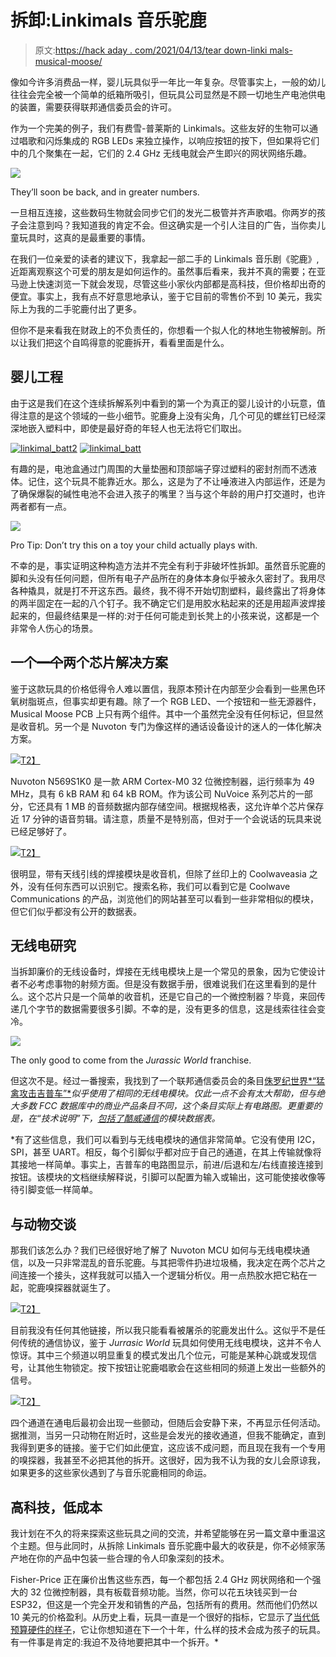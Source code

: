 # 拆卸:Linkimals 音乐驼鹿

> 原文:[https://hack aday . com/2021/04/13/tear down-linki mals-musical-moose/](https://hackaday.com/2021/04/13/teardown-linkimals-musical-moose/)

像如今许多消费品一样，婴儿玩具似乎一年比一年复杂。尽管事实上，一般的幼儿往往会完全被一个简单的纸箱所吸引，但玩具公司显然是不顾一切地生产电池供电的装置，需要获得联邦通信委员会的许可。

作为一个完美的例子，我们有费雪-普莱斯的 Linkimals。这些友好的生物可以通过唱歌和闪烁集成的 RGB LEDs 来独立操作，以响应按钮的按下，但如果将它们中的几个聚集在一起，它们的 2.4 GHz 无线电就会产生即兴的网状网络乐趣。

[![](../Images/7236f7447c74f2608aa52e0d53b4f9c1.png)](https://hackaday.com/wp-content/uploads/2021/03/linkimal_gang.jpg)

They’ll soon be back, and in greater numbers.

一旦相互连接，这些数码生物就会同步它们的发光二极管并齐声歌唱。你两岁的孩子会注意到吗？我知道我的肯定不会。但这确实是一个引人注目的广告，当你卖儿童玩具时，这真的是最重要的事情。

在我们一位亲爱的读者的建议下，我拿起一部二手的 Linkimals 音乐剧《驼鹿》,近距离观察这个可爱的朋友是如何运作的。虽然事后看来，我并不真的需要；在亚马逊上快速浏览一下就会发现，尽管这些小家伙内部都是高科技，但价格却出奇的便宜。事实上，我有点不好意思地承认，鉴于它目前的零售价不到 10 美元，我实际上为我的二手驼鹿付出了更多。

但你不是来看我在财政上的不负责任的，你想看一个拟人化的林地生物被解剖。所以让我们把这个自鸣得意的驼鹿拆开，看看里面是什么。

## 婴儿工程

由于这是我们在这个连续拆解系列中看到的第一个为真正的婴儿设计的小玩意，值得注意的是这个领域的一些小细节。驼鹿身上没有尖角，几个可见的螺丝钉已经深深地嵌入塑料中，即使是最好奇的年轻人也无法将它们取出。

 [![linkimal_batt2](../Images/9c8e0f31d6df101b2aa09920e91d28f7.png "linkimal_batt2")](https://hackaday.com/2021/04/13/teardown-linkimals-musical-moose/linkimal_batt2/)  [![linkimal_batt](../Images/1575faf0c8bfa666b889fd1f9d85b9bf.png "linkimal_batt")](https://hackaday.com/2021/04/13/teardown-linkimals-musical-moose/linkimal_batt/) 

有趣的是，电池盒通过门周围的大量垫圈和顶部端子穿过塑料的密封剂而不透液体。记住，这个玩具不能靠近水。那么，这是为了不让唾液进入内部运作，还是为了确保爆裂的碱性电池不会进入孩子的嘴里？当与这个年龄的用户打交道时，也许两者都有一点。

[![](../Images/eb1e7cef1040536fba974401d4900abf.png)](https://hackaday.com/wp-content/uploads/2021/03/linkimal_aftermath.jpg)

Pro Tip: Don’t try this on a toy your child actually plays with.

不幸的是，事实证明这种构造方法并不完全有利于非破坏性拆卸。虽然音乐驼鹿的脚和头没有任何问题，但所有电子产品所在的身体本身似乎被永久密封了。我用尽各种撬具，就是打不开这东西。最终，我不得不开始切割塑料，最终露出了将身体的两半固定在一起的八个钉子。我不确定它们是用胶水粘起来的还是用超声波焊接起来的，但最终结果是一样的:对于任何可能走到长凳上的小孩来说，这都是一个非常令人伤心的场景。

## 一个~~一个~~两个芯片解决方案

鉴于这款玩具的价格低得令人难以置信，我原本预计在内部至少会看到一些黑色环氧树脂斑点，但事实却更有趣。除了一个 RGB LED、一个按钮和一些无源器件，Musical Moose PCB 上只有两个组件。其中一个虽然完全没有任何标记，但显然是收音机。另一个是 Nuvoton 专门为像这样的通话设备设计的迷人的一体化解决方案。

[![](../Images/836265b387643438f52692b7114b5014.png)T2】](https://hackaday.com/wp-content/uploads/2021/03/linkimal_chips.jpg)

Nuvoton N569S1K0 是一款 ARM Cortex-M0 32 位微控制器，运行频率为 49 MHz，具有 6 kB RAM 和 64 kB ROM。作为该公司 NuVoice 系列芯片的一部分，它还具有 1 MB 的音频数据内部存储空间。根据规格表，这允许单个芯片保存近 17 分钟的语音剪辑。请注意，质量不是特别高，但对于一个会说话的玩具来说已经足够好了。

[![](../Images/8697ce0ceed92e8030ccb9fdc0451491.png)T2】](https://hackaday.com/wp-content/uploads/2021/03/linkimal_mcu.png)

很明显，带有天线引线的焊接模块是收音机，但除了丝印上的 Coolwaveasia 之外，没有任何东西可以识别它。搜索名称，我们可以看到它是 Coolwave Communications 的产品，浏览他们的网站甚至可以看到一些非常相似的模块，但它们似乎都没有公开的数据表。

## 无线电研究

当拆卸廉价的无线设备时，焊接在无线电模块上是一个常见的景象，因为它使设计者不必考虑事物的射频方面。但是没有数据手册，很难说我们在这里看到的是什么。这个芯片只是一个简单的收音机，还是它自己的一个微控制器？毕竟，来回传递几个字节的数据需要很多引脚。不幸的是，没有更多的信息，这是线索往往会变冷。

[![](../Images/56ae4399340b4726f346363fa0f9416b.png)](https://hackaday.com/wp-content/uploads/2021/03/linkimal_radio_dia.png)

The only good to come from the *Jurassic World* franchise.

但这次不是。经过一番搜索，我找到了一个联邦通信委员会的条目[侏罗纪世界*“猛禽攻击吉普车”*](https://fccid.io/PIYFNH12-17A5T)*似乎使用了相同的无线电模块。仅此一点不会有太大帮助，但与绝大多数 FCC 数据库中的商业产品条目不同，这个条目实际上有电路图。更重要的是，在“技术说明”下，[包括了酷威通信](https://fccid.io/PIYFNH12-17A5T/Operational-Description/Technical-Description-3766882)的模块数据表。*

 *有了这些信息，我们可以看到与无线电模块的通信非常简单。它没有使用 I2C，SPI，甚至 UART。相反，每个引脚似乎都对应于自己的通道，在其上传输就像将其接地一样简单。事实上，吉普车的电路图显示，前进/后退和左/右线直接连接到按钮。该模块的文档继续解释说，引脚可以配置为输入或输出，这可能使接收像等待引脚变低一样简单。

## 与动物交谈

那我们该怎么办？我们已经很好地了解了 Nuvoton MCU 如何与无线电模块通信，以及一只非常混乱的音乐驼鹿。与其把零件扔进垃圾桶，我决定在两个芯片之间连接一个接头，这样我就可以插入一个逻辑分析仪。用一点热胶水把它粘在一起，驼鹿嗅探器就诞生了。

[![](../Images/83a54384518ea70d2de16af0f2195517.png)T2】](https://hackaday.com/wp-content/uploads/2021/03/linkimal_sniff.jpg)

目前我没有任何其他链接，所以我只能看看被屠杀的驼鹿发出什么。这似乎不是任何传统的通信协议，鉴于 *Jurrasic World* 玩具如何使用无线电模块，这并不令人惊讶。其中三个频道以明显重复的模式发出几个位元，可能是某种心跳或发现信号，让其他生物锁定。按下按钮让驼鹿唱歌会在这些相同的频道上发出一些额外的信号。

[![](../Images/00b1504b9fe9b2b8b840af69545c4baa.png)T2】](https://hackaday.com/wp-content/uploads/2021/03/linkimal_logic.png)

四个通道在通电后最初会出现一些颤动，但随后会安静下来，不再显示任何活动。据推测，当另一只动物在附近时，这些是会发光的接收通道，但我不能确定，直到我得到更多的链接。鉴于它们如此便宜，这应该不成问题，而且现在我有一个专用的嗅探器，我甚至不必把其他的拆开。这很好，因为我不认为我的女儿会原谅我，如果更多的这些家伙遇到了与音乐驼鹿相同的命运。

## 高科技，低成本

我计划在不久的将来探索这些玩具之间的交流，并希望能够在另一篇文章中重温这个主题。但与此同时，从拆除 Linkimals 音乐驼鹿中最大的收获是，你不必倾家荡产地在你的产品中包装一些合理的令人印象深刻的技术。

Fisher-Price 正在廉价出售这些东西，每一个都包括 2.4 GHz 网状网络和一个强大的 32 位微控制器，具有板载音频功能。当然，你可以花五块钱买到一台 ESP32，但这是一个完全开发和销售的产品，包括所有的费用。然而他们仍然以 10 美元的价格盈利。从历史上看，玩具一直是一个很好的指标，它显示了[当代低预算硬件的样子](https://hackaday.com/2019/11/19/teardown-vtech-precomputer-1000-is-an-iconic-pc-in-a-toy-wrapper/)，它让你想知道在下一个十年，什么样的技术会成为孩子的玩具。有一件事是肯定的:我迫不及待地要把其中一个拆开。*